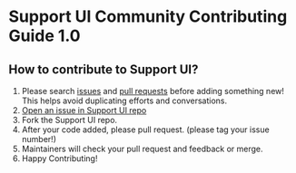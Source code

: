 # Support UI Community Contributing Guide 1.0
## How to contribute to Support UI?
1. Please search [issues](https://github.com/IntellectusCorp/support_ui/issues) and [pull requests](https://github.com/IntellectusCorp/support_ui/pulls) before adding something new! This helps avoid duplicating efforts and conversations.
2. [Open an issue in Support UI repo](https://github.com/IntellectusCorp/support_ui/issues/new)
3. Fork the Support UI repo.
4. After your code added, please pull request. (please tag your issue number!)
5. Maintainers will check your pull request and feedback or merge.
6. Happy Contributing!
